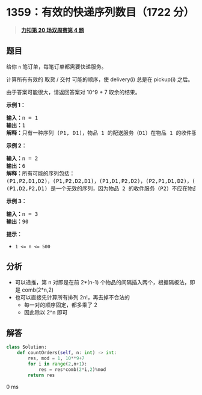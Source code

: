 # 1359：有效的快递序列数目（1722 分）


> <u>**[力扣第 20 场双周赛第 4 题](https://leetcode.cn/problems/count-all-valid-pickup-and-delivery-options/)**</u>

## 题目

<p>给你 <code>n</code> 笔订单，每笔订单都需要快递服务。</p>

<p>计算所有有效的 取货 / 交付 可能的顺序，使 delivery(i) 总是在 pickup(i) 之后。</p>

<p>由于答案可能很大，请返回答案对 10^9 + 7 取余的结果。</p>



<p><strong>示例 1：</strong></p>

<pre>
<strong>输入：</strong>n = 1
<strong>输出：</strong>1
<strong>解释：</strong>只有一种序列 (P1, D1)，物品 1 的配送服务（D1）在物品 1 的收件服务（P1）后。
</pre>

<p><strong>示例 2：</strong></p>

<pre>
<strong>输入：</strong>n = 2
<strong>输出：</strong>6
<strong>解释：</strong>所有可能的序列包括：
(P1,P2,D1,D2)，(P1,P2,D2,D1)，(P1,D1,P2,D2)，(P2,P1,D1,D2)，(P2,P1,D2,D1) 和 (P2,D2,P1,D1)。
(P1,D2,P2,D1) 是一个无效的序列，因为物品 2 的收件服务（P2）不应在物品 2 的配送服务（D2）之后。
</pre>

<p><strong>示例 3：</strong></p>

<pre>
<strong>输入：</strong>n = 3
<strong>输出：</strong>90
</pre>



<p><strong>提示：</strong></p>

<ul>
<li><code>1 &lt;= n &lt;= 500</code></li>
</ul>




## 分析

- 可以递推，第 n 对即是在前 2*(n-1) 个物品的间隔插入两个，根据隔板法，即是 comb(2*n,2)
- 也可以直接先计算所有排列 2n!，再去掉不合法的
	- 每一对的顺序固定，都多乘了 2
	- 因此除以 2^n 即可

## 解答


```python
class Solution:
    def countOrders(self, n: int) -> int:
        res, mod = 1, 10**9+7
        for i in range(2,n+1):
            res = res*comb(2*i,2)%mod
        return res
```
0 ms
